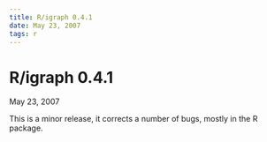 ```yaml
---
title: R/igraph 0.4.1
date: May 23, 2007
tags: r
---
```


R/igraph 0.4.1
==============

May 23, 2007

This is a minor release, it corrects a number of bugs, mostly in the 
R package.
